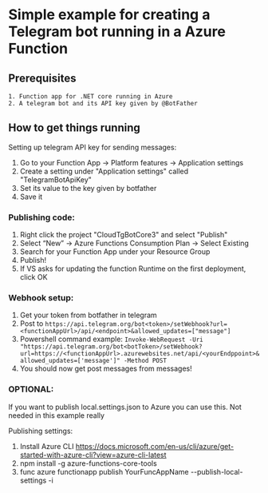 # Simple example for creating a Telegram bot running in a Azure Function

## Prerequisites
    1. Function app for .NET core running in Azure
    2. A telegram bot and its API key given by @BotFather

## How to get things running

Setting up telegram API key for sending messages:
1. Go to your Function App -> Platform features -> Application settings
2. Create a setting under "Application settings" called "TelegramBotApiKey"
3. Set its value to the key given by botfather
4. Save it

### Publishing code:

1. Right click the project "CloudTgBotCore3" and select "Publish"
2. Select “New” -> Azure Functions Consumption Plan -> Select Existing
3. Search for your Function App under your Resource Group
4. Publish!
5. If VS asks for updating the function Runtime on the first deployment, click OK


### Webhook setup:

1. Get your token from botfather in telegram
2. Post to 
```https://api.telegram.org/bot<token>/setWebhook?url=<functionAppUrl>/api/<endpoint>&allowed_updates=["message"]```
3. Powershell command example: ```Invoke-WebRequest -Uri "https://api.telegram.org/bot<botToken>/setWebhook?url=https://<functionAppUrl>.azurewebsites.net/api/<yourEndppoint>&allowed_updates=['message']" -Method POST```
4. You should now get post messages from messages!


### OPTIONAL:

If you want to publish local.settings.json to Azure you can use this. Not needed in this example really

Publishing settings:
1. Install Azure CLI https://docs.microsoft.com/en-us/cli/azure/get-started-with-azure-cli?view=azure-cli-latest
2. npm install -g azure-functions-core-tools
3. func azure functionapp publish YourFuncAppName --publish-local-settings -i



